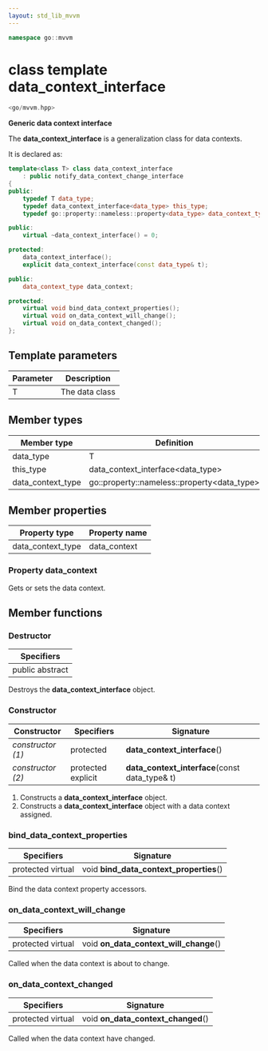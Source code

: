 ```yaml
---
layout: std_lib_mvvm
---
```


```c++
namespace go::mvvm
```

# class template data_context_interface

```c++
<go/mvvm.hpp>
```

**Generic data context interface**

The **data_context_interface** is a generalization class for data contexts.

It is declared as:

```c++
template<class T> class data_context_interface
    : public notify_data_context_change_interface
{
public:
    typedef T data_type;
    typedef data_context_interface<data_type> this_type;
    typedef go::property::nameless::property<data_type> data_context_type;

public:
    virtual ~data_context_interface() = 0;

protected:
    data_context_interface();
    explicit data_context_interface(const data_type& t);

public:
    data_context_type data_context;

protected:
    virtual void bind_data_context_properties();
    virtual void on_data_context_will_change();
    virtual void on_data_context_changed();
};
```

## Template parameters

Parameter | Description
-|-
T | The data class

## Member types

Member type | Definition
-|-
data_type | T
this_type | data_context_interface<data_type>
data_context_type | go\::property\::nameless\::property<data_type>

## Member properties

Property type | Property name
-|-
data_context_type | data_context

### Property data_context

Gets or sets the data context.

## Member functions

### Destructor

Specifiers |
-|
public abstract |

Destroys the **data_context_interface** object.

### Constructor

Constructor | Specifiers | Signature
-|-|-
*constructor (1)* | protected | **data_context_interface**()
*constructor (2)* | protected explicit | **data_context_interface**(const data_type& t)

1. Constructs a **data_context_interface** object.
2. Constructs a **data_context_interface** object with a data context assigned.

### bind_data_context_properties

Specifiers | Signature
-|-
protected virtual | void **bind_data_context_properties**()

Bind the data context property accessors.

### on_data_context_will_change

Specifiers | Signature
-|-
protected virtual | void **on_data_context_will_change**()

Called when the data context is about to change.

### on_data_context_changed

Specifiers | Signature
-|-
protected virtual | void **on_data_context_changed**()

Called when the data context have changed.
